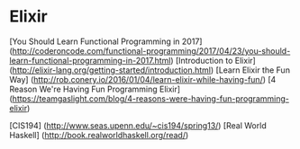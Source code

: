 # Elixir 

[You Should Learn Functional Programming in 2017] (http://coderoncode.com/functional-programming/2017/04/23/you-should-learn-functional-programming-in-2017.html)
[Introduction to Elixir] (http://elixir-lang.org/getting-started/introduction.html)
[Learn Elixir the Fun Way] (http://rob.conery.io/2016/01/04/learn-elixir-while-having-fun/)
[4 Reason We're Having Fun Programming Elixir] (https://teamgaslight.com/blog/4-reasons-were-having-fun-programming-elixir)


[CIS194] (http://www.seas.upenn.edu/~cis194/spring13/)
[Real World Haskell] (http://book.realworldhaskell.org/read/)





